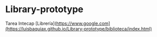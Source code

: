 # Library-prototype
Tarea Intecap 
[Librería](https://www.google.com](https://luisbaquiax.github.io/Library-prototype/biblioteca/index.html)

